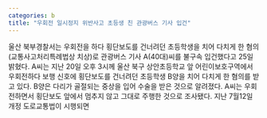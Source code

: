 ```yaml
---
categories: b
title: "우회전 일시정지 위반사고 초등생 친 관광버스 기사 입건"
---
```

울산 북부경찰서는 우회전을 하다 횡단보도를 건너려던 초등학생을 치어 다치게 한 혐의(교통사고처리특례법상 치상)로 관광버스 기사 A(40대)씨를 불구속 입건했다고 25일 밝혔다. A씨는 지난 20일 오후 3시께 울산 북구 상안초등학교 앞 어린이보호구역에서 우회전하다 보행 신호에 횡단보도를 건너려던 초등학생 B양을 치어 다치게 한 혐의를 받고 있다. B양은 다리가 골절되는 중상을 입어 수술을 받은 것으로 알려졌다. A씨는 우회전하면서 횡단보도 앞에서 멈추지 않고 그대로 주행한 것으로 조사됐다. 지난 7월12일 개정 도로교통법이 시행되면